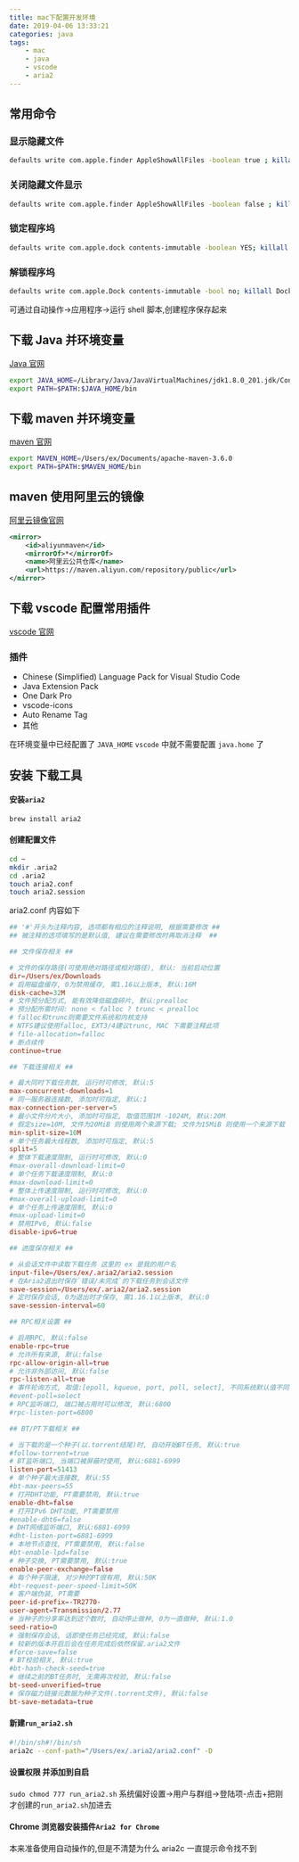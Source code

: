 ```yaml
---
title: mac下配置开发环境
date: 2019-04-06 13:33:21
categories: java
tags:
    - mac
    - java
    - vscode
    - aria2
---
```

## 常用命令

### 显示隐藏文件

```bash
defaults write com.apple.finder AppleShowAllFiles -boolean true ; killall Finder
```

### 关闭隐藏文件显示

```bash
defaults write com.apple.finder AppleShowAllFiles -boolean false ; killall Finder
```

### 锁定程序坞
```bash
defaults write com.apple.dock contents-immutable -boolean YES; killall Dock
```

### 解锁程序坞
```bash
defaults write com.apple.Dock contents-immutable -bool no; killall Dock
```

可通过自动操作->应用程序->运行 shell 脚本,创建程序保存起来

## 下载 Java 并环境变量
[Java 官网](https://www.oracle.com/technetwork/java/javase/downloads/index.html)

```bash
export JAVA_HOME=/Library/Java/JavaVirtualMachines/jdk1.8.0_201.jdk/Contents/Home
export PATH=$PATH:$JAVA_HOME/bin
```



## 下载 maven 并环境变量

[maven 官网](http://maven.apache.org/download.cgi)

```bash
export MAVEN_HOME=/Users/ex/Documents/apache-maven-3.6.0
export PATH=$PATH:$MAVEN_HOME/bin
```



## maven 使用阿里云的镜像
[阿里云镜像官网](https://maven.aliyun.com/)
```xml
<mirror>
    <id>aliyunmaven</id>
    <mirrorOf>*</mirrorOf>
    <name>阿里云公共仓库</name>
    <url>https://maven.aliyun.com/repository/public</url>
</mirror>
```

## 下载 vscode 配置常用插件
[vscode 官网](https://code.visualstudio.com/)
### 插件
- Chinese (Simplified) Language Pack for Visual Studio Code
- Java Extension Pack 
- One Dark Pro
- vscode-icons
- Auto Rename Tag
- 其他

在环境变量中已经配置了 `JAVA_HOME` `vscode` 中就不需要配置 `java.home` 了

## 安装 下载工具

#### 安装`aria2`

`brew install aria2`

#### 创建配置文件

```bash
cd ~
mkdir .aria2
cd .aria2
touch aria2.conf
touch aria2.session
```

aria2.conf 内容如下 
```conf
## '#'开头为注释内容, 选项都有相应的注释说明, 根据需要修改 ##
## 被注释的选项填写的是默认值, 建议在需要修改时再取消注释  ##

## 文件保存相关 ##

# 文件的保存路径(可使用绝对路径或相对路径), 默认: 当前启动位置
dir=/Users/ex/Downloads
# 启用磁盘缓存, 0为禁用缓存, 需1.16以上版本, 默认:16M
disk-cache=32M
# 文件预分配方式, 能有效降低磁盘碎片, 默认:prealloc
# 预分配所需时间: none < falloc ? trunc < prealloc
# falloc和trunc则需要文件系统和内核支持
# NTFS建议使用falloc, EXT3/4建议trunc, MAC 下需要注释此项
# file-allocation=falloc
# 断点续传
continue=true

## 下载连接相关 ##

# 最大同时下载任务数, 运行时可修改, 默认:5
max-concurrent-downloads=1
# 同一服务器连接数, 添加时可指定, 默认:1
max-connection-per-server=5
# 最小文件分片大小, 添加时可指定, 取值范围1M -1024M, 默认:20M
# 假定size=10M, 文件为20MiB 则使用两个来源下载; 文件为15MiB 则使用一个来源下载
min-split-size=10M
# 单个任务最大线程数, 添加时可指定, 默认:5
split=5
# 整体下载速度限制, 运行时可修改, 默认:0
#max-overall-download-limit=0
# 单个任务下载速度限制, 默认:0
#max-download-limit=0
# 整体上传速度限制, 运行时可修改, 默认:0
#max-overall-upload-limit=0
# 单个任务上传速度限制, 默认:0
#max-upload-limit=0
# 禁用IPv6, 默认:false
disable-ipv6=true

## 进度保存相关 ##

# 从会话文件中读取下载任务 这里的 ex 是我的用户名
input-file=/Users/ex/.aria2/aria2.session
# 在Aria2退出时保存`错误/未完成`的下载任务到会话文件
save-session=/Users/ex/.aria2/aria2.session
# 定时保存会话, 0为退出时才保存, 需1.16.1以上版本, 默认:0
save-session-interval=60

## RPC相关设置 ##

# 启用RPC, 默认:false
enable-rpc=true
# 允许所有来源, 默认:false
rpc-allow-origin-all=true
# 允许非外部访问, 默认:false
rpc-listen-all=true
# 事件轮询方式, 取值:[epoll, kqueue, port, poll, select], 不同系统默认值不同
#event-poll=select
# RPC监听端口, 端口被占用时可以修改, 默认:6800
#rpc-listen-port=6800

## BT/PT下载相关 ##

# 当下载的是一个种子(以.torrent结尾)时, 自动开始BT任务, 默认:true
#follow-torrent=true
# BT监听端口, 当端口被屏蔽时使用, 默认:6881-6999
listen-port=51413
# 单个种子最大连接数, 默认:55
#bt-max-peers=55
# 打开DHT功能, PT需要禁用, 默认:true
enable-dht=false
# 打开IPv6 DHT功能, PT需要禁用
#enable-dht6=false
# DHT网络监听端口, 默认:6881-6999
#dht-listen-port=6881-6999
# 本地节点查找, PT需要禁用, 默认:false
#bt-enable-lpd=false
# 种子交换, PT需要禁用, 默认:true
enable-peer-exchange=false
# 每个种子限速, 对少种的PT很有用, 默认:50K
#bt-request-peer-speed-limit=50K
# 客户端伪装, PT需要
peer-id-prefix=-TR2770-
user-agent=Transmission/2.77
# 当种子的分享率达到这个数时, 自动停止做种, 0为一直做种, 默认:1.0
seed-ratio=0
# 强制保存会话, 话即使任务已经完成, 默认:false
# 较新的版本开启后会在任务完成后依然保留.aria2文件
#force-save=false
# BT校验相关, 默认:true
#bt-hash-check-seed=true
# 继续之前的BT任务时, 无需再次校验, 默认:false
bt-seed-unverified=true
# 保存磁力链接元数据为种子文件(.torrent文件), 默认:false
bt-save-metadata=true
```

#### 新建`run_aria2.sh`

```bash
#!/bin/sh#!/bin/sh
aria2c --conf-path="/Users/ex/.aria2/aria2.conf" -D
```

#### 设置权限 并添加到自启
`sudo chmod 777 run_aria2.sh`
系统偏好设置->用户与群组->登陆项-点击+把刚才创建的`run_aria2.sh`加进去

#### Chrome 浏览器安装插件`Aria2 for Chrome`

本来准备使用自动操作的,但是不清楚为什么 aria2c 一直提示命令找不到
